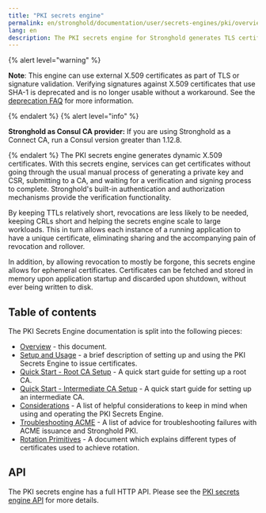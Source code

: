 ```yaml
---
title: "PKI secrets engine"
permalink: en/stronghold/documentation/user/secrets-engines/pki/overview.html
lang: en
description: The PKI secrets engine for Stronghold generates TLS certificates.
---
```


{% alert level="warning" %}

**Note**: This engine can use external X.509 certificates as part of TLS or signature validation.
   Verifying signatures against X.509 certificates that use SHA-1 is deprecated and is no longer
   usable without a workaround. See the
   [deprecation FAQ](/docs/deprecation/faq#q-what-is-the-impact-of-removing-support-for-x-509-certificates-with-signatures-that-use-sha-1)
   for more information.

{% endalert %}
{% alert level="info" %}

**Stronghold as Consul CA provider:** If you are using Stronghold as a Connect CA,
run a Consul version greater than 1.12.8.

{% endalert %}
The PKI secrets engine generates dynamic X.509 certificates. With this secrets
engine, services can get certificates without going through the usual manual
process of generating a private key and CSR, submitting to a CA, and waiting for
a verification and signing process to complete. Stronghold's built-in authentication
and authorization mechanisms provide the verification functionality.

By keeping TTLs relatively short, revocations are less likely to be needed,
keeping CRLs short and helping the secrets engine scale to large workloads. This
in turn allows each instance of a running application to have a unique
certificate, eliminating sharing and the accompanying pain of revocation and
rollover.

In addition, by allowing revocation to mostly be forgone, this secrets engine
allows for ephemeral certificates. Certificates can be fetched and stored in
memory upon application startup and discarded upon shutdown, without ever being
written to disk.

## Table of contents

The PKI Secrets Engine documentation is split into the following pieces:

 - [Overview](/docs/secrets/pki) - this document.
 - [Setup and Usage](/docs/secrets/pki/setup) - a brief description of setting
   up and using the PKI Secrets Engine to issue certificates.
 - [Quick Start - Root CA Setup](/docs/secrets/pki/quick-start-root-ca) - A
   quick start guide for setting up a root CA.
 - [Quick Start - Intermediate CA Setup](/docs/secrets/pki/quick-start-intermediate-ca) - A
   quick start guide for setting up an intermediate CA.
 - [Considerations](/docs/secrets/pki/considerations) - A list of helpful
   considerations to keep in mind when using and operating the PKI Secrets
   Engine.
 - [Troubleshooting ACME](/docs/secrets/pki/troubleshooting-acme) - A list of
   advice for troubleshooting failures with ACME issuance and Stronghold PKI.
 - [Rotation Primitives](/docs/secrets/pki/rotation-primitives) - A document
   which explains different types of certificates used to achieve rotation.

## API

The PKI secrets engine has a full HTTP API. Please see the
[PKI secrets engine API](/api-docs/secret/pki) for more
details.
